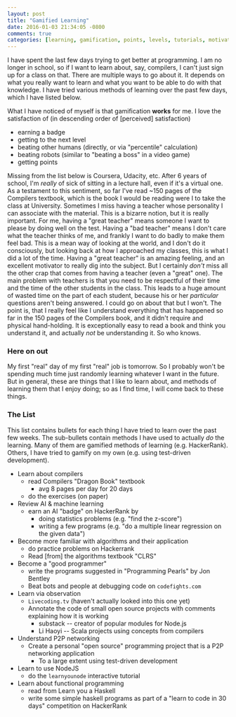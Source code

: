 ```yaml
---
layout: post
title: "Gamified Learning"
date: 2016-01-03 21:34:05 -0800
comments: true
categories: [learning, gamification, points, levels, tutorials, motivation]
---
```


I have spent the last few days trying to get better at programming. I am no
longer in school, so if I want to learn about, say, compilers, I can't just
sign up for a class on that. There are multiple ways to go about it. It depends
on what you really want to learn and what you want to be able to do with that
knowledge. I have tried various methods of learning over the past few days,
which I have listed below.

What I have noticed of myself is that gamification __works__ for me. I love the
satisfaction of (in descending order of [perceived] satisfaction)

* earning a badge
* getting to the next level
* beating other humans (directly, or via "percentile" calculation)
* beating robots (similar to "beating a boss" in a video game)
* getting points

<!-- more -->

Missing from the list below is Coursera, Udacity, etc. After 6 years of school,
I'm _really_ of sick of sitting in a lecture hall, even if it's a virtual one.
As a testament to this sentiment, so far I've read ~150 pages of the Compilers
textbook, which is the book I would be reading were I to take the class at
University. Sometimes I miss having a teacher whose personality I can associate
with the material. This is a bizarre notion, but it is really important. For
me, having a "great teacher" means someone I want to please by doing well on
the test. Having a "bad teacher" means I don't care what the teacher thinks of
me, and frankly I want to do badly to make them feel bad. This is a mean way of
looking at the world, and I don't do it consciously, but looking back at how I
approached my classes, this is what I did a lot of the time. Having a "great
teacher" is an amazing feeling, and an excellent motivator to really dig into
the subject. But I certainly _don't_ miss all the other crap that comes from
having a teacher (even a "great" one). The main problem with teachers is that
you need to be respectful of their time and the time of the other students in
the class. This leads to a huge amount of wasted time on the part of each
student, because his or her _particular_ questions aren't being answered. I
could go on about that but I won't. The point is, that I really
feel like I understand everything that has happened so far in the 150 pages of
the Compilers book, and it didn't require and physical hand-holding. It is
exceptionally easy to read a book and think you understand it, and actually
_not_ be understanding it. So who knows.

### Here on out

My first "real" day of my first "real" job is tomorrow. So I probably won't be
spending much time just randomly learning whatever I want in the future. But in
general, these are things that I like to learn about, and methods of learning
them that I enjoy doing; so as I find time, I will come back to these things.

### The List

This list contains bullets for each thing I have tried to learn over the past
few weeks. The sub-bullets contain methods I have used to actually _do_ the
learning. Many of them are gamified methods of learning (e.g. HackerRank).
Others, I have tried to gamify on my own (e.g. using test-driven development).

* Learn about compilers
    * read Compilers "Dragon Book" textbook
        * avg 8 pages per day for 20 days
    * do the exercises (on paper)
* Review AI & machine learning
    * earn an AI "badge" on HackerRank by 
        * doing statistics problems (e.g. "find the z-score")
        * writing a few programs (e.g. "do a multiple linear regression on the
          given data")
* Become more familiar with algorithms and their application
    * do practice problems on Hackerrank
    * Read [from] the algorithms textbook "CLRS"
* Become a "good programmer"
    * write the programs suggested in "Programming Pearls" by Jon Bentley
    * Beat bots and people at debugging code on `codefights.com`
* Learn via observation
    * `Livecoding.tv` (haven't actually looked into this one yet)
    * Annotate the code of small open source projects with comments explaining
      how it is working
        * substack -- creator of popular modules for Node.js
        * Li Haoyi -- Scala projects using concepts from compilers
* Understand P2P networking
    * Create a personal "open source" programming project that is a P2P
      networking application
        * To a large extent using test-driven development
* Learn to use NodeJS
    * do the `learnyounode` interactive tutorial
* Learn about functional programming
    * read from Learn you a Haskell
    * write some simple haskell programs as part of a "learn to code in 30
      days" competition on HackerRank
